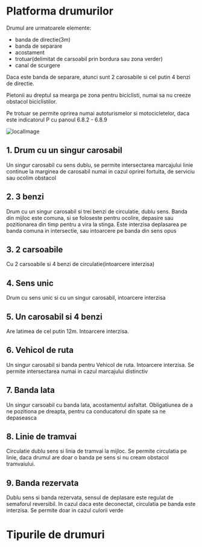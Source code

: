 # Platforma drumurilor

Drumul are urmatoarele elemente:

- banda de directie(3m)
- banda de separare
- acostament
- trotuar(delimitat de carsoabil prin bordura sau zona verder)
- canal de scurgere


Daca este banda de separare, atunci sunt 2 carosabile si cel putin 4 benzi de directie.

Pietonii au dreptul sa mearga pe zona pentru biciclisti, numai sa nu creeze obstacol biciclistilor.

Pe trotuar se permite oprirea numai autoturismelor si motocicletelor, daca este indicatorul P cu panoul
6.8.2 - 6.8.9

![localImage](https://github.com/seriiserii825/scoala-auto/tree/main/images/road.jpg)

## 1. Drum cu un singur carosabil
Un singur carosabil cu sens dublu, se permite intersectarea marcajului linie continue la marginea de carosabil numai in cazul
oprirei fortuita, de serviciu sau ocolim obstacol

## 2. 3 benzi
Drum cu un singur carosabil si trei benzi de circulatie, dublu sens.
Banda din mijloc este comuna, si se foloseste pentru ocolire, depasire sau pozitionarea din timp pentru a vira la stinga.
Este interzisa deplasarea pe banda comuna in intersectie, sau intoarcere pe banda din sens opus

## 3. 2 carsoabile

Cu 2 carsoabile si 4 benzi de circulatie(intoarcere interzisa)

## 4. Sens unic

Drum cu sens unic si cu un singur carosabil, intoarcere interzisa

## 5. Un carosabil si 4 benzi
Are latimea de cel putin 12m. 
Intoarcere interzisa.

## 6. Vehicol de ruta
Un singur carosabil si banda pentru Vehicol de ruta.
Intoarcere interzisa.
Se permite intersectarea numai in cazul marcajului distinctiv

## 7. Banda lata
Un singur carsoabil cu banda lata, acostamentul asfaltat.
Obligatiunea de a ne pozitiona pe dreapta, pentru ca conducatorul din spate sa ne depaseasca

## 8. Linie de tramvai
Circulatie dublu sens si linia de tramvai la mijloc.
Se permite circulatia pe linie, daca drumul are doar o banda pe sens si nu cream obstacol tramvaiului.

## 9. Banda rezervata

Dublu sens si banda rezervata, sensul de deplasare este regulat de semaforul reversibil.
In cazul daca este deconectat, circulatia pe banda este interzisa.
Se permite doar in cazul culorii verde

# Tipurile de drumuri

